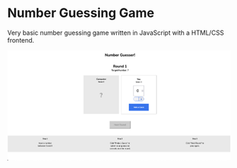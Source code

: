 # Number Guessing Game

Very basic number guessing game written in JavaScript with a HTML/CSS frontend.

![dev-project](../../images/javascript/number-guesser.png)